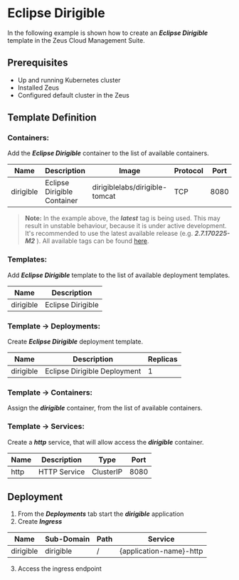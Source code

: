 # Eclipse Dirigible

In the following example is shown how to create an _**Eclipse Dirigible**_ template in the Zeus Cloud Management Suite.

## Prerequisites
- Up and running Kubernetes cluster
- Installed Zeus
- Configured default cluster in the Zeus

## Template Definition
### Containers:

Add the _**Eclipse Dirigible**_ container to the list of available containers.

| Name      | Description                | Image                          | Protocol | Port |
|-----------|----------------------------|--------------------------------|----------|------|
| dirigible |Eclipse Dirigible Container | dirigiblelabs/dirigible-tomcat | TCP      | 8080 |
  > **Note:** In the example above, the _**latest**_ tag is being used. This may result in unstable behaviour, because it is under active development. It's recommended to use the latest available release (e.g. _**2.7.170225-M2**_
). All available tags can be found [here](https://hub.docker.com/r/dirigiblelabs/dirigible-tomcat/tags/).

### Templates:

Add _**Eclipse Dirigible**_ template to the list of available deployment templates.

| Name      | Description      |
|-----------|------------------|
| dirigible |Eclipse Dirigible |

### Template -> Deployments:

Create _**Eclipse Dirigible**_ deployment template.

| Name      | Description                  | Replicas |
|-----------|------------------------------|----------|
| dirigible | Eclipse Dirigible Deployment | 1        |

### Template -> Containers:

Assign the _**dirigible**_ container, from the list of available containers.

### Template -> Services:

Create a _**http**_ service, that will allow access the _**dirigible**_ container.

| Name | Description  | Type      | Port |
|------|--------------|-----------|------|
| http | HTTP Service | ClusterIP | 8080 |

## Deployment
1. From the _**Deployments**_ tab start the _**dirigible**_ application
2. Create _**Ingress**_

| Name      | Sub-Domain   | Path | Service                 |
|-----------|--------------|------|-------------------------|
| dirigible | dirigible    | /    | {application-name}-http |

3. Access the ingress endpoint
